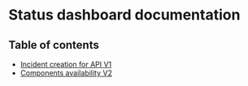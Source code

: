 # Status dashboard documentation

## Table of contents

- [Incident creation for API V1](./v1/v1_incident_creation.md)
- [Components availability V2](./v2/v2_components_availability.md)